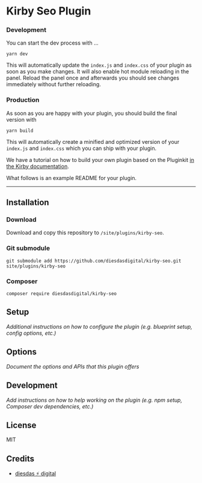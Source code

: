 # Kirby Seo Plugin

### Development

You can start the dev process with …

```
yarn dev
```

This will automatically update the `index.js` and `index.css` of your plugin as soon as you make changes.
It will also enable hot module reloading in the panel. Reload the panel once and afterwards you should
see changes immediately without further reloading.

### Production

As soon as you are happy with your plugin, you should build the final version with

```
yarn build
```

This will automatically create a minified and optimized version of your `index.js` and `index.css`
which you can ship with your plugin.

We have a tutorial on how to build your own plugin based on the Pluginkit [in the Kirby documentation](https://getkirby.com/docs/guide/plugins/plugin-setup-basic).

What follows is an example README for your plugin.

---

## Installation

### Download

Download and copy this repository to `/site/plugins/kirby-seo`.

### Git submodule

```
git submodule add https://github.com/diesdasdigital/kirby-seo.git site/plugins/kirby-seo
```

### Composer

```
composer require diesdasdigital/kirby-seo
```

## Setup

_Additional instructions on how to configure the plugin (e.g. blueprint setup, config options, etc.)_

## Options

_Document the options and APIs that this plugin offers_

## Development

_Add instructions on how to help working on the plugin (e.g. npm setup, Composer dev dependencies, etc.)_

## License

MIT

## Credits

- [diesdas ⚡️ digital](https://github.com/diesdasdigital)
